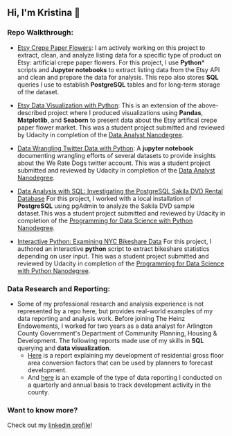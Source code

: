 ## Hi, I'm Kristina 👋

### Repo Walkthrough:

- [Etsy Crepe Paper Flowers](https://github.com/KristinaMFrazier/etsy_crepepaperflowers): I am actively working on this project to extract, clean, and analyze listing data for a specific type of product on Etsy: artificial crepe paper flowers. For this project, I use **Python*** scripts and **Jupyter notebooks** to extract listing data from the Etsy API and clean and prepare the data for analysis. This repo also stores **SQL** queries I use to establish **PostgreSQL** tables and for long-term storage of the dataset.

- [Etsy Data Visualization with Python](https://github.com/KristinaMFrazier/udacitydataviz): This is an extension of the above-described project where I produced visualizations using **Pandas**, **Matplotlib**, and **Seaborn** to present data about the Etsy artifical crepe paper flower market. This was a student project submitted and reviewed by Udacity in completion of the [Data Analyst Nanodegree](https://www.udacity.com/course/data-analyst-nanodegree--nd002).

- [Data Wrangling Twitter Data with Python](https://github.com/KristinaMFrazier/udacitydatawrangle): A **jupyter notebook** documenting wrangling efforts of several datasets to provide insights about the We Rate Dogs twitter account. This was a student project submitted and reviewed by Udacity in completion of the [Data Analyst Nanodegree](https://www.udacity.com/course/data-analyst-nanodegree--nd002).

- [Data Analysis with SQL: Investigating the PostgreSQL Sakila DVD Rental Database](https://github.com/KristinaMFrazier/udacitysakila) For this project, I worked with a local installation of **PostgreSQL** using pgAdmin to analyze the Sakila DVD sample dataset.This was a student project submitted and reviewed by Udacity in completion of the [Programming for Data Science with Python Nanodegree](https://www.udacity.com/course/programming-for-data-science-nanodegree--nd104).

- [Interactive Python: Examining NYC Bikeshare Data](https://github.com/KristinaMFrazier/pdsnd_github) For this project, I authored an interactive **python** script to extract bikeshare statistics depending on user input. This was a student project submitted and reviewed by Udacity in completion of the [Programming for Data Science with Python Nanodegree](https://www.udacity.com/course/programming-for-data-science-nanodegree--nd104).


### Data Research and Reporting:
  - Some of my professional research and analysis experience is not represented by a repo here, but provides real-world examples of my data reporting and analysis work. Before joining The Heinz Endowements, I worked for two years as a data analyst for Arlington County Government's Department of Community Planning, Housing & Development. The following reports made use of my skills in **SQL** querying and **data visualization**.
    - [Here](https://arlingtonva.s3.amazonaws.com/wp-content/uploads/sites/31/2019/07/Residential-and-Hotel-GFA-Assumptions-2018-Update_09122018.pdf) is a report explaining my development of residential gross floor area conversion factors that can be used by planners to forecast development.
    - And [here](https://arlingtonva.s3.amazonaws.com/wp-content/uploads/sites/31/2019/02/Annual-Development-Highlights-2018.pdf) is an example of the type of data reporting I conducted on a quarterly and annual basis to track development activity in the county. 

### Want to know more?

Check out my [linkedin profile](https://www.linkedin.com/in/kristinamfrazier/)!
